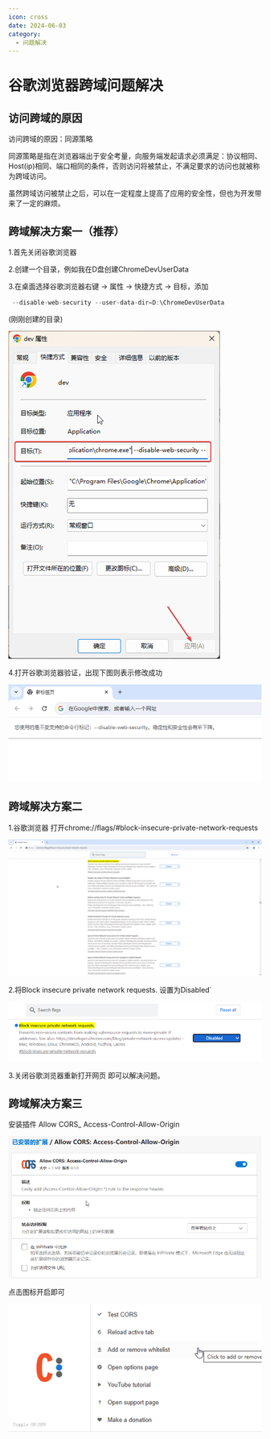 ```yaml
---
icon: cross
date: 2024-06-03
category:
  - 问题解决
---
```


# 谷歌浏览器跨域问题解决

## 访问跨域的原因

访问跨域的原因：同源策略

同源策略是指在浏览器端出于安全考量，向服务端发起请求必须满足：协议相同、Host(ip)相同、端口相同的条件，否则访问将被禁止，不满足要求的访问也就被称为跨域访问。

虽然跨域访问被禁止之后，可以在一定程度上提高了应用的安全性，但也为开发带来了一定的麻烦。

## 跨域解决方案一（推荐）

1.首先关闭谷歌浏览器

2.创建一个目录，例如我在D盘创建ChromeDevUserData

3.在桌面选择谷歌浏览器右键 -> 属性 -> 快捷方式 -> 目标，添加

```jsx
 --disable-web-security --user-data-dir=D:\ChromeDevUserData 
```

(刚刚创建的目录)

![explorer_a0KJVMlKsQ.png](/assets/images/other/develop/cross/explorer_a0KJVMlKsQ.png)

4.打开谷歌浏览器验证，出现下图则表示修改成功

![chrome_pqG9Zrncpf.png](/assets/images/other/develop/cross/chrome_pqG9Zrncpf.png)

## 跨域解决方案二

1.谷歌浏览器 打开chrome://flags/#block-insecure-private-network-requests

![chrome_ooP1aSvEDj.png](/assets/images/other/develop/cross/chrome_ooP1aSvEDj.png)

2.将Block insecure private network requests. 设置为Disabled`

![chrome_JnOgM7SuQe.png](/assets/images/other/develop/cross/chrome_JnOgM7SuQe.png)

3.关闭谷歌浏览器重新打开网页 即可以解决问题。

## 跨域解决方案三

安装插件 Allow CORS_ Access-Control-Allow-Origin

![msedge_cteX5PuHFM.png](/assets/images/other/develop/cross/msedge_cteX5PuHFM.png)

点击图标开启即可

![xEI5GTacRp.png](/assets/images/other/develop/cross/xEI5GTacRp.png)

